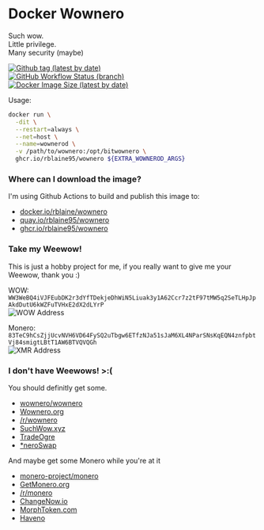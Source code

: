 # Docker Wownero
Such wow.  
Little privilege.  
Many security (maybe)

[![Github tag (latest by date)][github-tag-badge]][github-tag-link]  
[![GitHub Workflow Status (branch)][github-actions-badge]][github-actions-link]  
[![Docker Image Size (latest by date)][docker-image-size-badge]][docker-image-link]

Usage:
```sh
docker run \
  -dit \
  --restart=always \
  --net=host \
  --name=wownerod \
  -v /path/to/wownero:/opt/bitwownero \
  ghcr.io/rblaine95/wownero ${EXTRA_WOWNEROD_ARGS}
```

### Where can I download the image?
I'm using Github Actions to build and publish this image to:
* [docker.io/rblaine/wownero](https://hub.docker.com/r/rblaine/wownero)
* [quay.io/rblaine95/wownero](https://quay.io/repository/rblaine95/wownero)
* [ghcr.io/rblaine95/wownero](https://ghcr.io/rblaine95/wownero)

### Take my Weewow!
This is just a hobby project for me, if you really want to give me your Weewow, thank you :)  

WOW: `WW3WeBQ4iVJFEubDK2r3dYfTDekjeDhWiN5Liuak3y1A62Ccr7z2tF97tMW5q2SeTLHpJpAkdDutU6kWZFuTVHxE2dX2dLYrP`  
![WOW Address](https://api.qrserver.com/v1/create-qr-code/?data=WW3WeBQ4iVJFEubDK2r3dYfTDekjeDhWiN5Liuak3y1A62Ccr7z2tF97tMW5q2SeTLHpJpAkdDutU6kWZFuTVHxE2dX2dLYrP&amp;size=150x150 "WW3WeBQ4iVJFEubDK2r3dYfTDekjeDhWiN5Liuak3y1A62Ccr7z2tF97tMW5q2SeTLHpJpAkdDutU6kWZFuTVHxE2dX2dLYrP")

Monero: `83TeC9hCsZjjUcvNVH6VD64FySQ2uTbgw6ETfzNJa51sJaM6XL4NParSNsKqEQN4znfpbtVj84smigtLBtT1AW6BTVQVQGh`  
![XMR Address](https://api.qrserver.com/v1/create-qr-code/?data=83TeC9hCsZjjUcvNVH6VD64FySQ2uTbgw6ETfzNJa51sJaM6XL4NParSNsKqEQN4znfpbtVj84smigtLBtT1AW6BTVQVQGh&amp;size=150x150 "83TeC9hCsZjjUcvNVH6VD64FySQ2uTbgw6ETfzNJa51sJaM6XL4NParSNsKqEQN4znfpbtVj84smigtLBtT1AW6BTVQVQGh")

### I don't have Weewows! >:(
You should definitly get some.  
* [wownero/wownero](https://git.wownero.com/wownero/wownero)  
* [Wownero.org](https://wownero.org/)  
* [/r/wownero](https://www.reddit.com/r/wownero)  
* [SuchWow.xyz](https://suchwow.xyz/)  
* [TradeOgre](https://tradeogre.com/)  
* [*neroSwap](https://neroswap.com/)

And maybe get some Monero while you're at it
* [monero-project/monero](https://github.com/monero-project/monero)  
* [GetMonero.org](https://www.getmonero.org/)  
* [/r/monero](https://www.reddit.com/r/monero)  
* [ChangeNow.io](https://changenow.io/)  
* [MorphToken.com](https://www.morphtoken.com)  
* [Haveno](https://github.com/haveno-dex/haveno)

[github-tag-badge]: https://img.shields.io/github/v/tag/rblaine95/docker_wownero "Github tag (latest by date)"
[github-tag-link]: https://github.com/rblaine95/docker_wownero/tags
[github-actions-badge]: https://img.shields.io/github/actions/workflow/status/rblaine95/docker_wownero/docker.yml?branch=master "Github Workflow Status (master)"
[github-actions-link]: https://github.com/rblaine95/docker_wownero/actions?query=workflow%3ADocker
[docker-image-size-badge]: https://img.shields.io/docker/image-size/rblaine/wownero "Docker Image Size (latest by date)"
[docker-image-link]: https://hub.docker.com/r/rblaine/wownero
